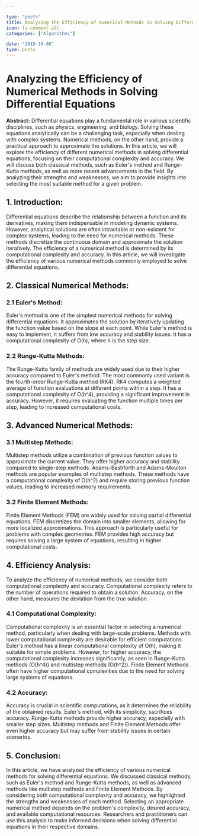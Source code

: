 ```yaml
---

type: "posts"
title: Analyzing the Efficiency of Numerical Methods in Solving Differential Equations
icon: fa-comment-alt
categories: ["Algorithms"]

date: "2019-10-08"
type: posts
---
```





# Analyzing the Efficiency of Numerical Methods in Solving Differential Equations

**Abstract:**
Differential equations play a fundamental role in various scientific disciplines, such as physics, engineering, and biology. Solving these equations analytically can be a challenging task, especially when dealing with complex systems. Numerical methods, on the other hand, provide a practical approach to approximate the solutions. In this article, we will explore the efficiency of different numerical methods in solving differential equations, focusing on their computational complexity and accuracy. We will discuss both classical methods, such as Euler's method and Runge-Kutta methods, as well as more recent advancements in the field. By analyzing their strengths and weaknesses, we aim to provide insights into selecting the most suitable method for a given problem.

## 1. Introduction:
Differential equations describe the relationship between a function and its derivatives, making them indispensable in modeling dynamic systems. However, analytical solutions are often intractable or non-existent for complex systems, leading to the need for numerical methods. These methods discretize the continuous domain and approximate the solution iteratively. The efficiency of a numerical method is determined by its computational complexity and accuracy. In this article, we will investigate the efficiency of various numerical methods commonly employed to solve differential equations.

## 2. Classical Numerical Methods:
### 2.1 Euler's Method:
Euler's method is one of the simplest numerical methods for solving differential equations. It approximates the solution by iteratively updating the function value based on the slope at each point. While Euler's method is easy to implement, it suffers from low accuracy and stability issues. It has a computational complexity of O(h), where h is the step size.

### 2.2 Runge-Kutta Methods:
The Runge-Kutta family of methods are widely used due to their higher accuracy compared to Euler's method. The most commonly used variant is the fourth-order Runge-Kutta method (RK4). RK4 computes a weighted average of function evaluations at different points within a step. It has a computational complexity of O(h^4), providing a significant improvement in accuracy. However, it requires evaluating the function multiple times per step, leading to increased computational costs.

## 3. Advanced Numerical Methods:
### 3.1 Multistep Methods:
Multistep methods utilize a combination of previous function values to approximate the current value. They offer higher accuracy and stability compared to single-step methods. Adams-Bashforth and Adams-Moulton methods are popular examples of multistep methods. These methods have a computational complexity of O(h^2) and require storing previous function values, leading to increased memory requirements.

### 3.2 Finite Element Methods:
Finite Element Methods (FEM) are widely used for solving partial differential equations. FEM discretizes the domain into smaller elements, allowing for more localized approximations. This approach is particularly useful for problems with complex geometries. FEM provides high accuracy but requires solving a large system of equations, resulting in higher computational costs.

## 4. Efficiency Analysis:
To analyze the efficiency of numerical methods, we consider both computational complexity and accuracy. Computational complexity refers to the number of operations required to obtain a solution. Accuracy, on the other hand, measures the deviation from the true solution.

### 4.1 Computational Complexity:
Computational complexity is an essential factor in selecting a numerical method, particularly when dealing with large-scale problems. Methods with lower computational complexity are desirable for efficient computations. Euler's method has a linear computational complexity of O(h), making it suitable for simple problems. However, for higher accuracy, the computational complexity increases significantly, as seen in Runge-Kutta methods (O(h^4)) and multistep methods (O(h^2)). Finite Element Methods often have higher computational complexities due to the need for solving large systems of equations.

### 4.2 Accuracy:
Accuracy is crucial in scientific computations, as it determines the reliability of the obtained results. Euler's method, with its simplicity, sacrifices accuracy. Runge-Kutta methods provide higher accuracy, especially with smaller step sizes. Multistep methods and Finite Element Methods offer even higher accuracy but may suffer from stability issues in certain scenarios.

## 5. Conclusion:
In this article, we have analyzed the efficiency of various numerical methods for solving differential equations. We discussed classical methods, such as Euler's method and Runge-Kutta methods, as well as advanced methods like multistep methods and Finite Element Methods. By considering both computational complexity and accuracy, we highlighted the strengths and weaknesses of each method. Selecting an appropriate numerical method depends on the problem's complexity, desired accuracy, and available computational resources. Researchers and practitioners can use this analysis to make informed decisions when solving differential equations in their respective domains.